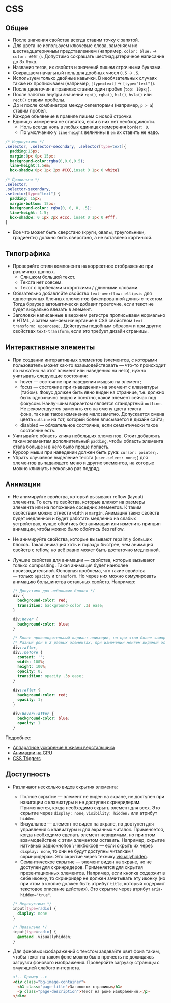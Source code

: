 # CSS
## Общее
- После значения свойства всегда ставим точку с запятой.
- Для цвета не используем ключевые слова, заменяем их шестнадцатеричным
  представлением (например, `color: blue;` -> `color: #00f;`). Допустимо
  сокращать шестнадцатеричное написание до 3х букв.
- Названия тегов, их свойств и значений пишем строчными буквами.
- Сокращаем начальный ноль для дробных чисел `0.5` -> `.5`.
- Используем только двойные кавычки. В необязательных случаях также
  их прописываем (например, `[type=text]` -> `[type="text"]`).
- После двоеточия в правилах ставим один пробел (`top: 10px;`).
- После запятых внутри значений `rgb()`, `rgba()`, `hsl()`, `hsla()`
  или `rect()` ставим пробелы.
- До и после комбинатора между селекторами (например, `p > a`) ставим пробел.
- Каждое объявение в правиле пишем с новой строчки.
- Единицы измерения не ставятся, если в них нет необходимости.
  - Ноль всегда ноль в любых единицах измерения `border: 0`.
  - По умолчанию у `line-height` величины в `em` их ставить не надо.

```css
/* Недопустимо */
.selector, .selector-secondary, .selector[type=text]{
  padding:15px;
  margin:0px 0px 15px;
  background-color:rgba(0,0,0,0.5);
  line-height:1.5em;
  box-shadow:0px 1px 2px #CCC,inset 0 1px 0 white}

/* Правильно */
.selector,
.selector-secondary,
.selector[type="text"] {
  padding: 15px;
  margin-bottom: 15px;
  background-color: rgba(0, 0, 0, .5);
  line-height: 1.5;
  box-shadow: 0 1px 2px #ccc, inset 0 1px 0 #fff;
}
```

- Все что может быть сверстано (круги, овалы, треугольники, градиенты) должно
  быть сверстано, а не вставлено картинкой.

## Типографика
- Проверяйте стили компонента на корректное отображение при различных данных.
  - Слишком большой текст.
  - Текста нет совсем.
  - Текст с пробелами и короткими / длинными словами.
- Обязательно добавляйте свойство `text-overflow: ellipsis` для однострочных
  блочных элементов фиксированной длины с текстом. Тогда браузер автоматически
  добавит троеточие, если текст не будет визуально влезать в элемент.
- Заголовки написанные в верхнем регистре прописываем нормально в HTML, а затем
  меняем начертание в CSS свойством `text-transform: uppercase;`. Действуем
  подобным образом и при других свойствах `text-transform`, если это требует
  дизайн страницы.

## Интерактивные элементы
- При создании интерактивных элементов (элементов, с которыми пользователь может
  как-то взаимодействовать — что-то происходит по нажатию на этот элемент или
  наведению на него), нужно учитывать следующие состояния:
  - hover — cостояние при наведении мышью на элемент;
  - focus — cостояние при «наведении» на элемент с клавиатуры (табом). Фокус
    должен быть явно виден на странице, т.е. должно быть однозначно видно и
    понятно, какой элемент сейчас под фокусом. Наилучшим вариантом является
    стандартный `outline`. Не рекомендуется заменять его на смену цвета текста \
    фона, так как такое изменение малозаметно. Допускается смена цвета `outline`
    на тот, который более вписывается в дизайн сайта;
  - disabled — обязательное состояние, если семантически такое состояние есть.
- Учитывайте область клика небольших элементов. Стоит добавлять таким
  элементам дополнительный `padding`, чтобы область элемента стала больше
  и в него было проще попасть.
- Курсор мыши при наведении должен быть рука: `cursor: pointer;`.
- Убрать случайное выделение текста (`user-select: none;`) для элементов
  выпадающего меню и других элементов, на которые можно кликнуть несколько
  раз подряд.

## Анимации
- Не анимируйте свойства, который вызывают reflow (layout) элемента.
  То есть те свойства, которые влияют на размеры элемента или на положение
  соседних элементов. К таким свойствам можно отнести `width` и `margin`.
  Анимация таких свойств будет медленной и будет работать медленно на слабых
  устройствах, лучше обойтись без анимации или изменить принцип анимации,
  чтобы можно было обойтись без reflow.
- Не анимируйте свойства, которые вызывают repaint у больших блоков.
  Такая анимация хоть и гораздо быстрее, чем анимация свойств с reflow,
  но всё равно может быть достаточно медленной.
- Лучшие свойства для анимации — свойства, которые вызывают только compositing.
  Такая анимация будет наиболее производительной. Основная проблема,
  что такие свойства — только `opacity` и `transform`.
  Но через них можно сэмулировать анимацию большинства остальных свойств.
  Например:

  ```css
  /* Допустимо для небольших блоков */
  div {
    background-color: red;
    transition: background-color .3s ease;
  }

  div:hover {
    background-color: blue;
  }

  /* Более производительный вариант анимации, но при этом более замороченный */
  /* Разный фон в 2 разных элементах, при изменении меняем видимый элемент */
  div::after,
  div::before {
    content: '';
    width: 100%;
    height: 100%;
    opacity: 0;
    transition: opacity .3s ease;
  }

  div::after {
    background-color: red;
    opacity: 1;
  }

  div:hover::after {
    background-color: blue;
    opacity: 1
  }
  ```

Подробнее:
- [Аппаратное ускорение в жизни верстальщика](https://habrahabr.ru/company/yandex/blog/239169/)
- [Анимации на GPU](https://habrahabr.ru/company/odnoklassniki/blog/313978/)
- [CSS Triggers](https://csstriggers.com/)

## Доступность
- Различают несколько видов скрытия элемента:
  - Полное скрытие — элемент не виден на экране, не доступен при навигации с
    клавиатуры и не доступен скринридерам. Применяется, когда необходимо скрыть
    элемент для всех. Это скрытие через `display: none`, `visibility: hidden;`
    или атрибут `hidden`.
  - Визуальное — элемент не виден на экране, но доступен для управления с
    клавиатуры и для экранных читалок. Применяется, когда необходимо сделать
    элемент невидимым, но при этом взаимодействие с этим элементом оставить.
    Например, скрытие нативных радиокнопок \ чекбоксов — если скрыть их через
    `display: none`, то они не будут доступны читалкам \ скринридерам.
    Это скрытие через технику [visuallyhidden].
  - Семантическое скрытие — элемент виден на экране, но не доступен для
    скринридеров. Применяется для скрытия презентационных элементов.
    Например, если кнопка содержит в себе иконку, то скринридер не должен
    зачитывать эту иконку (но при этом в кнопке должен быть атрибут `title`,
    который содержит текстовое описание действия).
    Это скрытие через атрибут `aria-hidden="true"`.

  ```css
  /* Недопустимо */
  input[type=radio] {
    display: none
  }

  /* Правильно */
  input[type=radio] {
    @extend .visuallyhidden;
  }
  ```

- Для фоновых изобаражений с текстом задавайте цвет фона таким, чтобы
  текст на таком фоне можно было прочесть не дожидаясь загрузки фонового
  изображения. Проверяйте загрузку страницы с эмуляцией слабого интернета.

  ```html
  <!-- Пример -->
  <div class="bg-image-container">
    <h1 class="page-title">Заголовок страницы</h1>
    <p class="page-description">Текст на фоне изображения.</p>
  </div>
  ```

[visuallyhidden]: https://github.com/h5bp/html5-boilerplate/blob/v5.0.0/src/css/main.css#L126-L140
